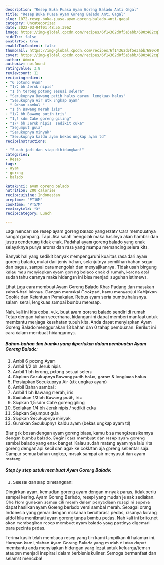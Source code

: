 ```yaml
---
description: "Resep Buka Puasa Ayam Goreng Balado Anti Gagal"
title: "Resep Buka Puasa Ayam Goreng Balado Anti Gagal"
slug: 1072-resep-buka-puasa-ayam-goreng-balado-anti-gagal
category: Uncategorized
date: 2022-03-04T01:48:55.396Z
image: https://img-global.cpcdn.com/recipes/6f14362d0f5e3abb/680x482cq70/ayam-goreng-balado-foto-resep-utama.jpg
hideToc: false
enableToc: true
enableTocContent: false
thumbnail: https://img-global.cpcdn.com/recipes/6f14362d0f5e3abb/680x482cq70/ayam-goreng-balado-foto-resep-utama.jpg
cover: https://img-global.cpcdn.com/recipes/6f14362d0f5e3abb/680x482cq70/ayam-goreng-balado-foto-resep-utama.jpg
author: Admin
authorAv: notfound
ratingvalue: 3.8
reviewcount: 11
recipeingredient:
- "6 potong Ayam"
- "1/2 bh Jeruk nipis"
- "1 bh terong potong sesuai selera"
- "Secukupnya Bawang putih halus garam  lengkuas halus"
- "Secukupnya Air utk ungkap ayam"
- " Bahan sambal "
- "1 bh Bawang merah iris"
- "1/2 bh Bawang putih iris"
- "1,5 sdm Cabe goreng giling"
- "1/4 bh Jeruk nipis  sedikit cuka"
- "Sejumput gula"
- "Secukupnya minyak"
- "Secukupnya kaldu ayam bekas ungkap ayam td"
recipeinstructions:

- "Sudah jadi dan siap dihidangkan!"
categories:
- Resep
tags:
- ayam
- goreng
- balado

katakunci: ayam goreng balado 
nutrition: 200 calories
recipecuisine: Indonesian
preptime: "PT16M"
cooktime: "PT57M"
recipeyield: "3"
recipecategory: Lunch

---
```



Lagi mencari ide resep ayam goreng balado yang lezat? Cara membuatnya sangat gampang. Tapi Jika salah mengolah maka hasilnya akan hambar dan justru cenderung tidak enak. Padahal ayam goreng balado yang enak selayaknya punya aroma dan rasa yang mampu memancing selera kita.


Banyak hal yang sedikit banyak mempengaruhi kualitas rasa dari ayam goreng balado, mulai dari jenis bahan, selanjutnya pemilihan bahan segar dan bagus, sampai cara mengolah dan menyajikannya. Tidak usah bingung kalau mau menyiapkan ayam goreng balado enak di rumah, karena asal sudah tahu caranya maka hidangan ini bisa menjadi suguhan istimewa.

Lihat juga cara membuat Ayam Goreng Balado Khas Padang dan masakan sehari-hari lainnya. Dengan memakai Cookpad, kamu menyetujui Kebijakan Cookie dan Ketentuan Pemakaian. Rebus ayam serta bumbu halusnya, salam, serai, lengkuas sampai bumbu meresap.


Nah, kali ini kita coba, yuk, buat ayam goreng balado sendiri di rumah. Tetap dengan bahan sederhana, hidangan ini dapat memberi manfaat untuk membantu menjaga kesehatan tubuh kita. Anda dapat menyiapkan Ayam Goreng Balado menggunakan 13 bahan dan 0 tahap pembuatan. Berikut ini cara dalam membuat hidangannya.

<!--inarticleads1-->

##### Bahan-bahan dan bumbu yang diperlukan dalam pembuatan Ayam Goreng Balado:

1. Ambil 6 potong Ayam
1. Ambil 1/2 bh Jeruk nipis
1. Ambil 1 bh terong, potong sesuai selera
1. Siapkan Secukupnya Bawang putih halus, garam &amp; lengkuas halus
1. Persiapkan Secukupnya Air (utk ungkap ayam)
1. Ambil  Bahan sambal :
1. Ambil 1 bh Bawang merah, iris
1. Sediakan 1/2 bh Bawang putih, iris
1. Siapkan 1,5 sdm Cabe goreng giling
1. Sediakan 1/4 bh Jeruk nipis / sedikit cuka
1. Siapkan Sejumput gula
1. Siapkan Secukupnya minyak
1. Gunakan Secukupnya kaldu ayam (bekas ungkap ayam td)


Biar gak bosan dengan ayam goreng biasa, kamu bisa mengkreasikannya dengan bumbu balado. Begini cara membuat dan resep ayam goreng sambal balado yang enak banget. Kalau sudah matang ayam nya lalu kita goreng dengan api kecil dan agak ke coklatan aja goreng sebentar saja. Campur semua bahan ungkep, masak sampai air menyusut dan ayam matang. 

<!--inarticleads2-->

##### Step by step untuk membuat Ayam Goreng Balado:


1. Selesai dan siap dihidangkan!

Dinginkan ayam, kemudian goreng ayam dengan minyak panas, tidak perlu sampai kering. Ayam Goreng Berlado, resepi yang mudah je nak sediakan. Che Nom gunakan semua cili merah dalam penyediaan resepi ni supaya dapat hasilkan ayam Goreng berlado versi sambal merah. Sebagai orang Indonesia yang gemar dengan makanan bercitarasa pedas, rasanya kurang afdol bila menikmati ayam goreng tanpa bumbu pedas. Nah kali ini brilio.net akan membagikan resep membuat ayam balado yang pastinya digemari para pecinta pedas. 

Terima kasih telah membaca resep yang tim kami tampilkan di halaman ini. Harapan kami, olahan Ayam Goreng Balado yang mudah di atas dapat membantu anda menyiapkan hidangan yang lezat untuk keluarga/teman ataupun menjadi inspirasi dalam berbisnis kuliner. Semoga bermanfaat dan selamat mencoba!
